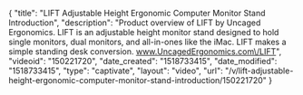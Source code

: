{
    "title": "LIFT Adjustable Height Ergonomic Computer Monitor Stand Introduction",
    "description": "Product overview of LIFT by Uncaged Ergonomics.  LIFT is an adjustable height monitor stand designed to hold single monitors, dual monitors, and all-in-ones like the iMac.  LIFT makes a simple standing desk conversion. www.UncagedErgonomics.com\/LIFT",
    "videoid": "150221720",
    "date_created": "1518733415",
    "date_modified": "1518733415",
    "type": "captivate",
    "layout": "video",
    "url": "\/v\/lift-adjustable-height-ergonomic-computer-monitor-stand-introduction\/150221720"
}